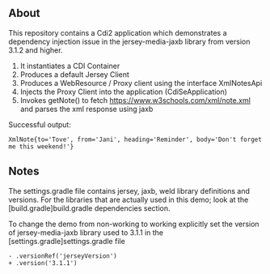 ## About

This repository contains a Cdi2 application which demonstrates a dependency injection issue
in the jersey-media-jaxb library from version 3.1.2 and higher.


1. It instantiates a CDI Container
2. Produces a default Jersey Client
3. Produces a WebResource / Proxy client using the interface XmlNotesApi
4. Injects the Proxy Client into the application (CdiSeApplication)
5. Invokes getNote() to fetch https://www.w3schools.com/xml/note.xml and parses the xml response using jaxb

Successful output:

    XmlNote{to='Tove', from='Jani', heading='Reminder', body='Don't forget me this weekend!'}

## Notes

The settings.gradle file contains jersey, jaxb, weld library definitions and versions. For the libraries that are
actually used in this demo; look at the [build.gradle]build.gradle dependencies section.

To change the demo from non-working to working explicitly set the version of jersey-media-jaxb library used to 3.1.1
in the [settings.gradle]settings.gradle file 

    - .versionRef('jerseyVersion')
    + .version('3.1.1') 

